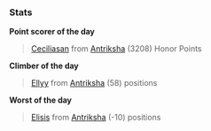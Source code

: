 

### Stats

**Point scorer of the day**
>[Ceciliasan](/#/character/Antriksha/608527) from [Antriksha](/#/ranking/Antriksha)  (3208) Honor Points


**Climber of the day**
>[Ellyy](/#/character/Antriksha/297516) from [Antriksha](/#/ranking/Antriksha)  (58) positions


**Worst of the day**
>[Elisis](/#/character/Antriksha/776506) from [Antriksha](/#/ranking/Antriksha)  (-10) positions


